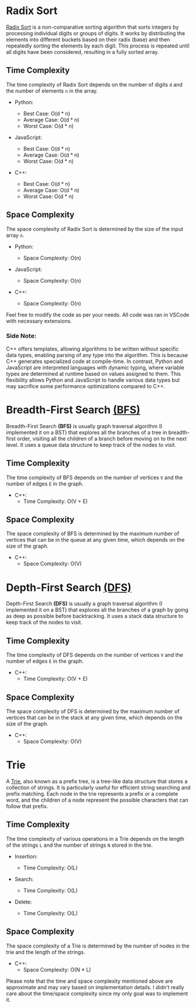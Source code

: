 # Radix Sort

[Radix Sort](https://www.simplilearn.com/tutorials/data-structure-tutorial/radix-sort#:~:text=Radix%20Sort%27s%20time%20complexity%20of,of%20elements%20with%20equal%20values.) is a non-comparative sorting algorithm that sorts integers by processing individual digits or groups of digits. It works by distributing the elements into different buckets based on their radix (base) and then repeatedly sorting the elements by each digit. This process is repeated until all digits have been considered, resulting in a fully sorted array.

## Time Complexity

The time complexity of Radix Sort depends on the number of digits `d` and the number of elements `n` in the array.

- Python:
  - Best Case: O(d * n)
  - Average Case: O(d * n)
  - Worst Case: O(d * n)
  
- JavaScript:
  - Best Case: O(d * n)
  - Average Case: O(d * n)
  - Worst Case: O(d * n)

- C++:
  - Best Case: O(d * n)
  - Average Case: O(d * n)
  - Worst Case: O(d * n)

## Space Complexity

The space complexity of Radix Sort is determined by the size of the input array `n`.

- Python:
  - Space Complexity: O(n)

- JavaScript:
  - Space Complexity: O(n)

- C++:
  - Space Complexity: O(n)


Feel free to modify the code as per your needs. All code was ran in VSCode with necessary extensions.

### Side Note:
  C++ offers templates, allowing algorithms to be written without specific data types, enabling parsing of any type into the
  algorithm. This is because C++ generates specialized code at compile-time. In contrast, Python and JavaScript are interpreted
  languages with dynamic typing, where variable types are determined at runtime based on values assigned to them. This
  flexibility allows Python and JavaScript to handle various data types but may sacrifice some performance optimizations
  compared to C++.
  
# Breadth-First Search [(BFS)](https://en.wikipedia.org/wiki/Breadth-first_search)

Breadth-First Search **(BFS)** is usually graph traversal algorithm (I implemented it on a BST) that explores all the branches of a tree in breadth-first order, visiting all the children of a branch before moving on to the next level. It uses a queue data structure to keep track of the nodes to visit.

## Time Complexity

The time complexity of BFS depends on the number of vertices `V` and the number of edges `E` in the graph.

- C++:
  - Time Complexity: O(V + E)

## Space Complexity

The space complexity of BFS is determined by the maximum number of vertices that can be in the queue at any given time, which depends on the size of the graph.

- C++:
  - Space Complexity: O(V)


# Depth-First Search [(DFS)](https://en.wikipedia.org/wiki/Depth-first_search)

Depth-First Search **(DFS)** is usually a graph traversal algorithm (I implemented it on a BST) that explores all the branches of a graph by going as deep as possible before backtracking. It uses a stack data structure to keep track of the nodes to visit.

## Time Complexity

The time complexity of DFS depends on the number of vertices `V` and the number of edges `E` in the graph.

- C++:
  - Time Complexity: O(V + E)

## Space Complexity

The space complexity of DFS is determined by the maximum number of vertices that can be in the stack at any given time, which depends on the size of the graph.

- C++:
  - Space Complexity: O(V)


# Trie

A [Trie](https://en.wikipedia.org/wiki/Trie), also known as a prefix tree, is a tree-like data structure that stores a collection of strings. It is particularly useful for efficient string searching and prefix matching. Each node in the trie represents a prefix or a complete word, and the children of a node represent the possible characters that can follow that prefix.

## Time Complexity

The time complexity of various operations in a Trie depends on the length of the strings `L` and the number of strings `N` stored in the trie.

- Insertion:
  - Time Complexity: O(L)

- Search:
  - Time Complexity: O(L)

- Delete:
  - Time Complexity: O(L)

## Space Complexity

The space complexity of a Trie is determined by the number of nodes in the trie and the length of the strings.

- C++:
  - Space Complexity: O(N * L)

Please note that the time and space complexity mentioned above are approximate and may vary based on implementation details. I didn't really care about the time/space complexity since my only goal was to implement it.


